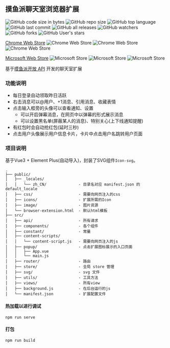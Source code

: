## 摸鱼派聊天室浏览器扩展

![GitHub code size in bytes](https://img.shields.io/github/languages/code-size/Lemon-cxh/pwl-chat-extension)
![GitHub repo size](https://img.shields.io/github/repo-size/Lemon-cxh/pwl-chat-extension)
![GitHub top language](https://img.shields.io/github/languages/top/Lemon-cxh/pwl-chat-extension)
![GitHub last commit](https://img.shields.io/github/last-commit/Lemon-cxh/pwl-chat-extension)
![GitHub all releases](https://img.shields.io/github/downloads/Lemon-cxh/pwl-chat-extension/total?color=blue)
![GitHub watchers](https://img.shields.io/github/watchers/Lemon-cxh/pwl-chat-extension)
![GitHub forks](https://img.shields.io/github/forks/Lemon-cxh/pwl-chat-extension)
![GitHub User's stars](https://img.shields.io/github/stars/Lemon-cxh/pwl-chat-extension)

[Chrome Web Store](https://chrome.google.com/webstore/detail/%E6%91%B8%E9%B1%BC%E6%B4%BE%E8%81%8A%E5%A4%A9%E5%AE%A4/fkaomdjjdbglkbcmfhhlioejkpacbbpe?hl=zh-CN&authuser=0)
![Chrome Web Store](https://img.shields.io/chrome-web-store/v/fkaomdjjdbglkbcmfhhlioejkpacbbpe?logo=GoogleChrome&logoColor=white&label=version&color=success)
![Chrome Web Store](https://img.shields.io/chrome-web-store/users/fkaomdjjdbglkbcmfhhlioejkpacbbpe?color=blue)
![Chrome Web Store](https://img.shields.io/chrome-web-store/rating/fkaomdjjdbglkbcmfhhlioejkpacbbpe?color=red)

[Microsoft Web Store](https://microsoftedge.microsoft.com/addons/detail/%E6%91%B8%E9%B1%BC%E6%B4%BE%E8%81%8A%E5%A4%A9%E5%AE%A4/oldbilakhdpiamjbkocdcdnlnakainfm)
![Microsoft Store](https://img.shields.io/badge/dynamic/json?logo=MicrosoftEdge&label=version&prefix=v&query=%24.version&color=success&url=https%3A%2F%2Fmicrosoftedge.microsoft.com%2Faddons%2Fgetproductdetailsbycrxid%2Foldbilakhdpiamjbkocdcdnlnakainfm%3Fhl%3Dzh-CN%26gl%3DCN)
![Microsoft Store](https://img.shields.io/badge/dynamic/json?label=user&query=%24.activeInstallCount&url=https%3A%2F%2Fmicrosoftedge.microsoft.com%2Faddons%2Fgetproductdetailsbycrxid%2Foldbilakhdpiamjbkocdcdnlnakainfm%3Fhl%3Dzh-CN%26gl%3DCN)
![Microsoft Store](https://img.shields.io/badge/dynamic/json?label=rating&query=%24.averageRating&suffix=%2F5&color=red&url=https%3A%2F%2Fmicrosoftedge.microsoft.com%2Faddons%2Fgetproductdetailsbycrxid%2Foldbilakhdpiamjbkocdcdnlnakainfm%3Fhl%3Dzh-CN%26gl%3DCN)

基于[摸鱼派开放 API](https://fishpi.cn/article/1636516552191) 开发的聊天室扩展

### 功能说明
  - 每日登录自动领取昨日活跃
  - 右击消息可以@用户、+1消息、引用消息、收藏表情
  - 点击输入框旁的头像可以查看通知、设置
    - 可以开启弹幕消息，在网页中以弹幕的形式展示消息
    - 可以设置黑名单(屏蔽某人的消息)、特别关心(上下线通知提醒)
  - 有红包时会自动抢红包(延时三秒)
  - 点击用户头像展示用户信息卡片，卡片中点击用户名跳转用户页面

### 项目说明

基于Vue3 + Element Plus(自动导入)，封装了SVG组件`Icon-svg`。

```
.
├── public/
│   ├── _locales/
│   │   └── zh_CN/              - 目录名对应 manifest.json 的 default_locale
│   ├── css/                    - 需要向网页注入的css
│   ├── icons/                  - 扩展所需的Icon
│   ├── image/                  - 图片资源
│   └── browser-extension.html  - 默认html模板
├── src/
│   ├── api/                    - 所有请求
│   ├── components/             - 各个组件
│   ├── constant/               - 常量
│   ├── content-scripts/
│   │   └── content-script.js   - 需要向网页注入的js
│   ├── popup/                  - 点击扩展图标展示的入口页面
│   │   ├── App.vue
│   │   └── main.js
│   ├── router/                 - 路由
│   ├── store/                  - 全局 store 管理
│   ├── svg/                    - svg 文件
│   ├── utils/                  - 工具方法
│   ├── views/                  - 所有view
│   ├── background.js           - 在后台运行的js
│   └── manifest.json           - 扩展配置文件
```

#### 热加载以进行调试
```
npm run serve
```

#### 打包
```
npm run build
```
